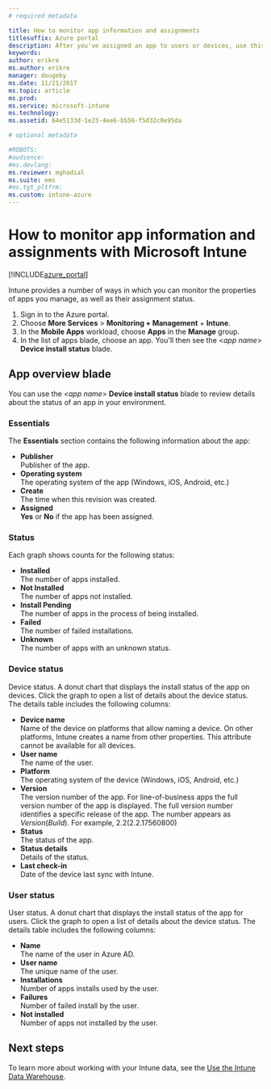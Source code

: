 ```yaml
---
# required metadata

title: How to monitor app information and assignments 
titlesuffix: Azure portal
description: After you've assigned an app to users or devices, use this information to help you monitor its status.
keywords:
author: erikre
ms.author: erikre
manager: dougeby
ms.date: 11/21/2017
ms.topic: article
ms.prod:
ms.service: microsoft-intune
ms.technology:
ms.assetid: 64e5133d-1e23-4ee6-b556-f5d32c0e95da

# optional metadata

#ROBOTS:
#audience:
#ms.devlang:
ms.reviewer: mghadial
ms.suite: ems
#ms.tgt_pltfrm:
ms.custom: intune-azure
---
```


# How to monitor app information and assignments with Microsoft Intune

[!INCLUDE[azure_portal](./includes/azure_portal.md)]

Intune provides a number of ways in which you can monitor the properties of apps you manage, as well as their assignment status.

1. Sign in to the Azure portal.
2. Choose **More Services** > **Monitoring + Management** + **Intune**.
3. In the **Mobile Apps** workload, choose **Apps** in the **Manage** group.
5. In the list of apps blade, choose an app. You'll then see the <*app name*> **Device install status** blade.

## App overview blade

You can use the <*app name*> **Device install status** blade to review details about the status of an app in your environment.

### Essentials

The **Essentials** section contains the following information about the app:

 - **Publisher**  
Publisher of the app.
 - **Operating system**  
The operating system of the app  (Windows, iOS, Android, etc.)
 - **Create**  
The time when this revision was created.
 - **Assigned**  
**Yes** or **No** if the app has been assigned.

### Status
Each graph shows counts for the following status:

 - **Installed**  
The number of apps installed.
 - **Not Installed**  
The number of apps not installed.
 - **Install Pending**  
The number of apps in the process of being installed.
 - **Failed**  
The number of failed installations.
 - **Unknown**  
The number of apps with an unknown status.

### Device status

Device status. A donut chart that displays the install status of the app on devices. Click the graph to open a list of details about the device status. The details table includes the following columns:

 - **Device name**  
Name of the device on platforms that allow naming a device. On other platforms, Intune creates a name from other properties. This attribute cannot be available for all devices.
 - **User name**  
The name of the user.
 - **Platform**  
The operating system of the device (Windows, iOS, Android, etc.)
 - **Version**  
The version number of the app. For line-of-business apps the full version number of the app is displayed. The full version number identifies a specific release of the app. The number appears as _Version_(_Build_). For example, 2.2(2.2.17560800)
 - **Status**  
The status of the app.
 - **Status details**  
Details of the status.
 - **Last check-in**  
Date of the device last sync with Intune.


### User status

User status. A donut chart that displays the install status of the app for users. Click the graph to open a list of details about the device status. The details table includes the following columns:
 - **Name**  
The name of the user in Azure AD.
 - **User name**  
The unique name of the user.
 - **Installations**  
Number of apps installs used by the user.
 - **Failures**  
Number of failed install by the user.
 - **Not installed**  
Number of apps not installed by the user.


## Next steps

To learn more about working with your Intune data, see the [Use the Intune Data Warehouse](reports-nav-create-intune-reports.md).